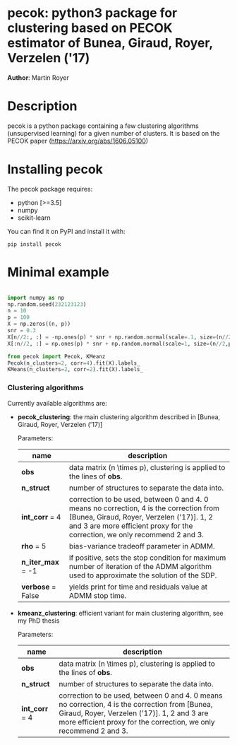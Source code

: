 
# pecok: python3 package for clustering based on PECOK estimator of Bunea, Giraud, Royer, Verzelen ('17)

**Author**: Martin Royer

# Description

pecok is a python package containing a few clustering algorithms (unsupervised learning) for a given number of clusters. It is based on the PECOK paper (https://arxiv.org/abs/1606.05100)

# Installing pecok

The pecok package requires:

* python [>=3.5]
* numpy
* scikit-learn

You can find it on PyPI and install it with:
```shell
pip install pecok
```

# Minimal example

```python
    
import numpy as np
np.random.seed(232123123)
n = 10
p = 100
X = np.zeros((n, p))
snr = 0.3
X[n//2:, :] = -np.ones(p) * snr + np.random.normal(scale=.1, size=(n//2,p))
X[:n//2, :] = np.ones(p) * snr + np.random.normal(scale=1, size=(n//2,p))

from pecok import Pecok, KMeanz
Pecok(n_clusters=2, corr=4).fit(X).labels_
KMeans(n_clusters=2, corr=2).fit(X).labels_
```


### Clustering algorithms

Currently available algorithms are:

  * **pecok_clustering**: the main clustering algorithm described in [Bunea, Giraud, Royer, Verzelen ('17)]

    Parameters:

    | **name** | **description** |
    | --- | --- |
    |**obs** | data matrix (n \times p), clustering is applied to the lines of **obs**.|
    |**n_struct** | number of structures to separate the data into.|
    |**int_corr** = 4| correction to be used, between 0 and 4. 0 means no correction, 4 is the correction from [Bunea, Giraud, Royer, Verzelen ('17)]. 1, 2 and 3 are more efficient proxy for the correction, we only recommend 2 and 3. |
    |**rho** = 5| bias-variance tradeoff parameter in ADMM.|
    |**n_iter_max** = -1| if positive, sets the stop condition for maximum number of iteration of the ADMM algorithm used to approximate the solution of the SDP.|
	|**verbose** = False| yields print for time and residuals value at ADMM stop time.|

  * **kmeanz_clustering**: efficient variant for main clustering algorithm, see my PhD thesis

    Parameters:

    | **name** | **description** |
    | --- | --- |
    |**obs** | data matrix (n \times p), clustering is applied to the lines of **obs**.|
    |**n_struct** | number of structures to separate the data into.|
    |**int_corr** = 4| correction to be used, between 0 and 4. 0 means no correction, 4 is the correction from [Bunea, Giraud, Royer, Verzelen ('17)]. 1, 2 and 3 are more efficient proxy for the correction, we only recommend 2 and 3. |

